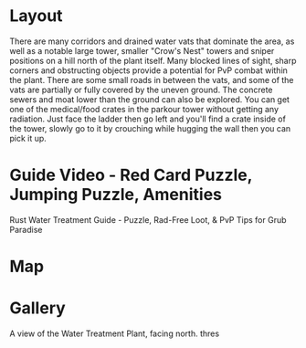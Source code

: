 # Layout

There are many corridors and drained water vats that dominate the area, as well as a notable large tower, smaller "Crow's Nest" towers and sniper positions on a hill north of the plant itself. Many blocked lines of sight, sharp corners and obstructing objects provide a potential for PvP combat within the plant. There are some small roads in between the vats, and some of the vats are partially or fully covered by the uneven ground. The concrete sewers and moat lower than the ground can also be explored.
You can get one of the medical/food crates in the parkour tower without getting any radiation. Just face the ladder then go left and you'll find a crate inside of the tower, slowly go to it by crouching while hugging the wall then you can pick it up.
# Guide Video - Red Card Puzzle, Jumping Puzzle, Amenities

 Rust Water Treatment Guide - Puzzle, Rad-Free Loot, & PvP Tips for Grub Paradise 
# Map


# Gallery

A view of the Water Treatment Plant, facing north.
thres
